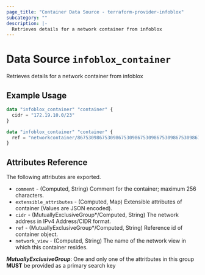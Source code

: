 ```yaml
---
page_title: "Container Data Source - terraform-provider-infoblox"
subcategory: ""
description: |-
  Retrieves details for a network container from infoblox
---
```


# Data Source `infoblox_container`

Retrieves details for a network container from infoblox

## Example Usage

```terraform
data "infoblox_container" "container" {
  cidr = "172.19.10.0/23"
}
```

```terraform
data "infoblox_container" "container" {
  ref = "networkcontainer/867530986753098675309867530986753098675309867530986753098675309:172.19.10.0/23/default"
}
```

## Attributes Reference

The following attributes are exported.

- `comment` - (Computed, String) Comment for the container; maximum 256 characters.
- `extensible_attributes` - (Computed, Map) Extensible attributes of container (Values are JSON encoded).
- `cidr` -  (MutuallyExclusiveGroup*/Computed, String) The network address in IPv4 Address/CIDR format.
- `ref` -  (MutuallyExclusiveGroup*/Computed, String) Reference id of container object.
- `network_view` - (Computed, String) The name of the network view in which this container resides.

**_MutuallyExclusiveGroup_**: One and only one of the attritbutes in this group **MUST** be provided as a primary search key